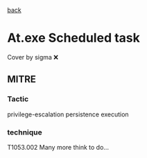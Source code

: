 [back](../index.md)
# At.exe Scheduled task
Cover by sigma :x: 
## MITRE
### Tactic
privilege-escalation
persistence
execution
### technique
T1053.002
Many more think to do...